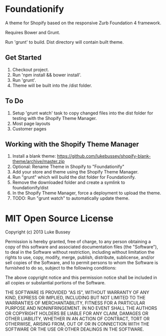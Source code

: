 Foundationify
==================

A theme for Shopify based on the responsive Zurb Foundation 4 framework.

Requires Bower and Grunt.

Run 'grunt' to build. Dist directory will contain built theme.

Get Started
-----------
1. Checkout project.
2. Run 'npm install && bower install'.
3. Run 'grunt'.
4. Theme will be built into the /dist folder.

To Do
-----
1. Setup 'grunt watch' task to copy changed files into the dist folder for testing with the Shopify Theme Manager.
2. Most page layouts
3. Customer pages


Working with the Shopify Theme Manager
--------------------------------------

1. Install a blank theme:
https://github.com/lukebussey/shopify-blank-theme/archive/master.zip
2. Optional: Rename Theme in Shopify to "Foundationify"
3. Add your store and theme using the Shopify Theme Manager.
4. Run "grunt" which will build the dist folder for Foundationify.
5. Remove the downloaded folder and create a symlink to foundationify/dist
6. In the Shopify Theme Manager, force a deployment to upload the theme.
7. TODO: Run "grunt watch" to automatically update theme.

MIT Open Source License
=======================
Copyright (c) 2013 Luke Bussey

Permission is hereby granted, free of charge, to any person obtaining a copy of this software and associated documentation files (the "Software"), to deal in the Software without restriction, including without limitation the rights to use, copy, modify, merge, publish, distribute, sublicense, and/or sell copies of the Software, and to permit persons to whom the Software is furnished to do so, subject to the following conditions:

The above copyright notice and this permission notice shall be included in all copies or substantial portions of the Software.

THE SOFTWARE IS PROVIDED "AS IS", WITHOUT WARRANTY OF ANY KIND, EXPRESS OR IMPLIED, INCLUDING BUT NOT LIMITED TO THE WARRANTIES OF MERCHANTABILITY, FITNESS FOR A PARTICULAR PURPOSE AND NONINFRINGEMENT. IN NO EVENT SHALL THE AUTHORS OR COPYRIGHT HOLDERS BE LIABLE FOR ANY CLAIM, DAMAGES OR OTHER LIABILITY, WHETHER IN AN ACTION OF CONTRACT, TORT OR OTHERWISE, ARISING FROM, OUT OF OR IN CONNECTION WITH THE SOFTWARE OR THE USE OR OTHER DEALINGS IN THE SOFTWARE.